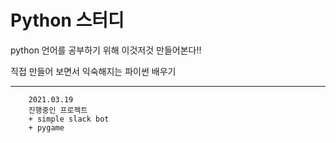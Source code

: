 # Python 스터디
python 언어를 공부하기 위해 이것저것 만들어본다!!

직접 만들어 보면서 익숙해지는 파이썬 배우기

---
        2021.03.19
        진행중인 프로젝트
        + simple slack bot
        + pygame